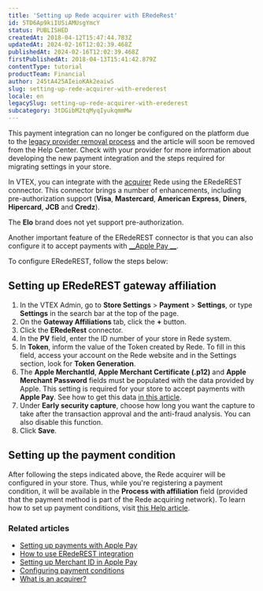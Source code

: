 ```yaml
---
title: 'Setting up Rede acquirer with ERedeRest'
id: 5TD6Ap9kiIUSiAMUsgYmcY
status: PUBLISHED
createdAt: 2018-04-12T15:47:44.783Z
updatedAt: 2024-02-16T12:02:39.468Z
publishedAt: 2024-02-16T12:02:39.468Z
firstPublishedAt: 2018-04-13T15:41:42.879Z
contentType: tutorial
productTeam: Financial
author: 245tA425AIeioKAk2eaiwS
slug: setting-up-rede-acquirer-with-erederest
locale: en
legacySlug: setting-up-rede-acquirer-with-erederest
subcategory: 3tDGibM2tqMyqIyukqmmMw
---
```


<div class="alert alert-danger">This payment integration can no longer be configured on the platform due to the <a href="https://help.vtex.com/en/announcements/legacy-payment-connectors-will-be-discontinued-in-2024--4R5YIjUu1IWkiOHzXtQU14">legacy provider removal process</a> and the article will soon be removed from the Help Center. Check with your provider for more information about developing the new payment integration and the steps required for migrating settings in your store.</div>

In VTEX, you can integrate with the [acquirer](/en/tutorial/what-is-an-acquirer) Rede using the ERedeREST connector. This connector brings a number of enhancements, including pre-authorization support (__Visa__, __Mastercard__, __American Express__, __Diners__, __Hipercard__, __JCB__ and __Credz__).

<div class="alert alert-warning">
The <strong>Elo</strong> brand does not yet support pre-authorization.
</div>

Another important feature of the ERedeREST connector is that you can also configure it to accept payments with [__Apple Pay __](/en/tutorial/setting-up-payments-with-apple-pay).

To configure ERedeREST, follow the steps below:

## Setting up ERedeREST gateway affiliation
1. In the VTEX Admin, go to **Store Settings** > **Payment** > **Settings**, or type **Settings** in the search bar at the top of the page.
2. On the __Gateway Affiliations__ tab, click the __+__ button.
3. Click the __ERedeRest__ connector.
4. In the __PV__ field, enter the ID number of your store in Rede system.
5. In __Token__, inform the value of the Token created by Rede. To fill in this field, access your account on the Rede website and in the Settings section, look for __Token Generation__.
6. The __Apple MerchantId__, __Apple Merchant Certificate (.p12)__ and __Apple Merchant Password__ fields must be populated with the data provided by Apple. This setting is required for your store to accept payments with __Apple Pay__. See how to get this data [in this article](/en/tutorial/setting-up-merchant-id-in-apple-pay).
7. Under __Early security capture__, choose how long you want the capture to take after the transaction approval and the anti-fraud analysis. You can also disable this function.
8. Click __Save__.

## Setting up the payment condition
After following the steps indicated above, the Rede acquirer will be configured in your store. Thus, while you're registering a payment condition, it will be available in the __Process with affiliation__ field (provided that the payment method is part of the Rede acquiring network). To learn how to set up payment conditions, visit [this Help article](/en/tutorial/how-to-configure-payment-conditions).

### Related articles
- [Setting up payments with Apple Pay](/en/tutorial/setting-up-payments-with-apple-pay)
- [How to use ERedeREST integration](/en/tutorial/new-integration-with-erede-erederest)
- [Setting up Merchant ID in Apple Pay](/en/tutorial/setting-up-merchant-id-in-apple-pay)
- [Configuring payment conditions](/en/tutorial/how-to-configure-payment-conditions)
- [What is an acquirer?](/en/tutorial/what-is-an-acquirer)
